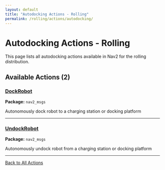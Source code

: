 ```yaml
---
layout: default
title: "Autodocking Actions - Rolling"
permalink: /rolling/actions/autodocking/
---
```


# Autodocking Actions - Rolling

This page lists all autodocking actions available in Nav2 for the rolling distribution.

## Available Actions (2)


### [DockRobot](/actions/rolling/dockrobot.html)

**Package:** `nav2_msgs`

Autonomously dock robot to a charging station or docking platform

---

### [UndockRobot](/actions/rolling/undockrobot.html)

**Package:** `nav2_msgs`

Autonomously undock robot from a charging station or docking platform

---


[Back to All Actions](/actions/rolling/index.html)
